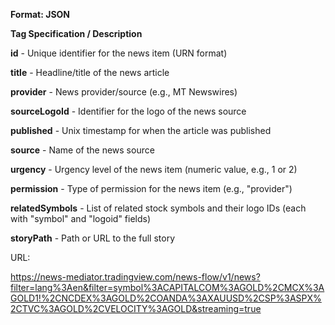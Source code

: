 **Format: JSON**



**Tag	Specification / Description**

**id** - Unique identifier for the news item (URN format)

**title** - Headline/title of the news article 

**provider** - News provider/source (e.g., MT Newswires) 

**sourceLogoId** - Identifier for the logo of the news source 

**published** - Unix timestamp for when the article was published 

**source** - Name of the news source 

**urgency** - Urgency level of the news item (numeric value, e.g., 1 or 2) 

**permission** - Type of permission for the news item (e.g., "provider") 

**relatedSymbols** - List of related stock symbols and their logo IDs (each with "symbol" and "logoid" fields) 

**storyPath** - Path or URL to the full story




URL: 

https://news-mediator.tradingview.com/news-flow/v1/news?filter=lang%3Aen&filter=symbol%3ACAPITALCOM%3AGOLD%2CMCX%3AGOLD1!%2CNCDEX%3AGOLD%2COANDA%3AXAUUSD%2CSP%3ASPX%2CTVC%3AGOLD%2CVELOCITY%3AGOLD&streaming=true


